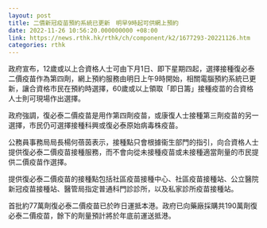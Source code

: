 ```yaml
---
layout: post
title: 二價新冠疫苗預約系統已更新　明早9時起可供網上預約
date: 2022-11-26 10:56:20.000000000 +08:00
link: https://news.rthk.hk/rthk/ch/component/k2/1677293-20221126.htm
categories: rthk
---
```


政府宣布，12歲或以上合資格人士可由下月1日、即下星期四起，選擇接種復必泰二價疫苗作為第四劑，網上預約服務由明日上午9時開始，相關電腦預約系統已更新，讓合資格市民在預約時選擇，60歲或以上領取「即日籌」接種疫苗的合資格人士則可現場作出選擇。

政府強調，復必泰二價疫苗是用作第四劑疫苗，或康復人士接種第三劑疫苗的另一選擇，市民仍可選擇接種科興或復必泰原始病毒株疫苗。

公務員事務局局長楊何蓓茵表示，接種點只會根據衞生部門的指引，向合資格人士提供復必泰二價疫苗接種服務，而不會向從未接種疫苗或未接種適當劑量的市民提供二價疫苗作選擇。

提供復必泰二價疫苗的接種點包括社區疫苗接種中心、社區疫苗接種站、公立醫院新冠疫苗接種站、醫管局指定普通科門診診所，以及私家診所疫苗接種站。

首批約77萬劑復必泰二價疫苗已於昨日運抵本港。政府已向藥廠採購共190萬劑復必泰二價疫苗，餘下的劑量預計將於年底前運送抵港。
